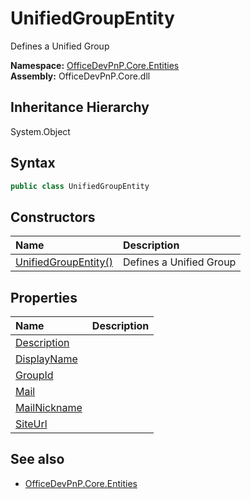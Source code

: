 # UnifiedGroupEntity
Defines a Unified Group  

**Namespace:** [OfficeDevPnP.Core.Entities](OfficeDevPnP.Core.Entities.md)  
**Assembly:** OfficeDevPnP.Core.dll  
## Inheritance Hierarchy
System.Object  

## Syntax
```C#
public class UnifiedGroupEntity
```
## Constructors
|**Name**|**Description**|
|:-----|:-----|
| [UnifiedGroupEntity()](OfficeDevPnP.Core.Entities.UnifiedGroupEntity.ctor1.md) | <summary> Defines a Unified Group </summary>
## Properties
|**Name**|**Description**|
|:-----|:-----|
| [Description](OfficeDevPnP.Core.Entities.UnifiedGroupEntity.Description.md) | 
| [DisplayName](OfficeDevPnP.Core.Entities.UnifiedGroupEntity.DisplayName.md) | 
| [GroupId](OfficeDevPnP.Core.Entities.UnifiedGroupEntity.GroupId.md) | 
| [Mail](OfficeDevPnP.Core.Entities.UnifiedGroupEntity.Mail.md) | 
| [MailNickname](OfficeDevPnP.Core.Entities.UnifiedGroupEntity.MailNickname.md) | 
| [SiteUrl](OfficeDevPnP.Core.Entities.UnifiedGroupEntity.SiteUrl.md) | 
## See also
- [OfficeDevPnP.Core.Entities](OfficeDevPnP.Core.Entities.md)
